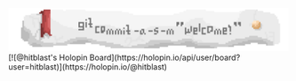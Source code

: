 <img src="top.png">
[![@hitblast's Holopin Board](https://holopin.io/api/user/board?user=hitblast)](https://holopin.io/@hitblast)